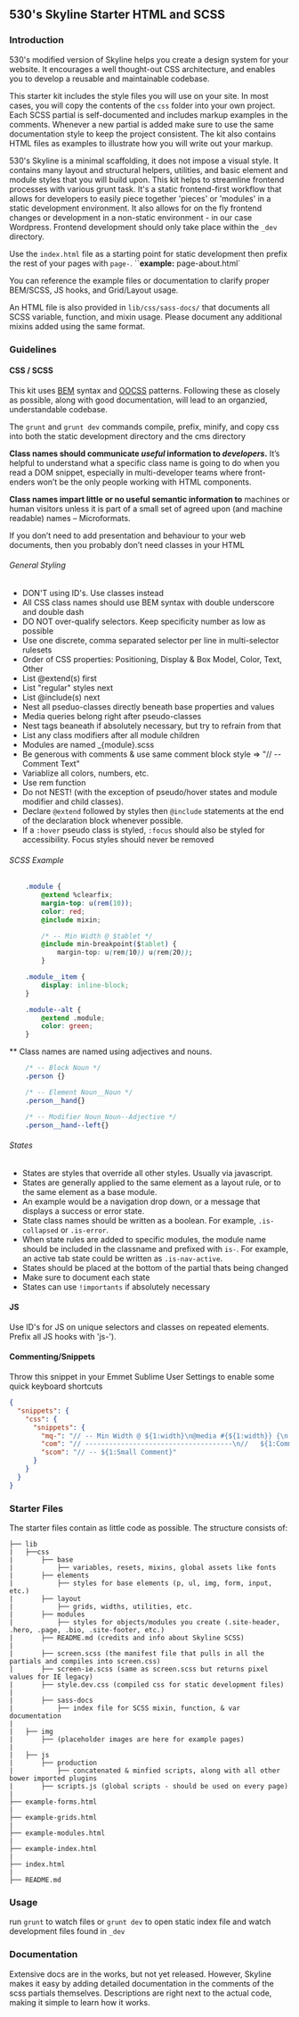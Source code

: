 ## 530's Skyline Starter HTML and SCSS


### Introduction

530's modified version of Skyline helps you create a design system for your website.  It encourages a well thought-out CSS architecture, and enables you to develop a reusable and maintainable codebase.

This starter kit includes the style files you will use on your site. In most cases, you will copy the contents of the `css` folder into your own project. Each SCSS partial is self-documented and includes markup examples in the comments. Whenever a new partial is added make sure to use the same documentation style to keep the project consistent. The kit also contains HTML files as examples to illustrate how you will write out your markup.

530's Skyline is a minimal scaffolding, it does not impose a visual style.  It contains many layout and structural helpers, utilities, and basic element and module styles that you will build upon. This kit helps to streamline frontend processes with various grunt task. It's a static frontend-first workflow that allows for developers to easily piece together 'pieces' or 'modules' in a static development environment. It also allows for on the fly frontend changes or development in a non-static environment - in our case Wordpress. Frontend development should only take place within the `_dev` directory.

Use the `index.html` file as a starting point for static development then prefix the rest of your pages with `page-`. ``**example:** page-about.html`

You can reference the example files or documentation to clarify proper BEM/SCSS, JS hooks, and Grid/Layout usage.

An HTML file is also provided in `lib/css/sass-docs/` that documents all SCSS variable, function, and mixin usage. Please document any additional mixins added using the same format.

### Guidelines

#### CSS / SCSS
This kit uses [BEM](http://bem.info/method/) syntax and [OOCSS](http://oocss.org/) patterns. Following these as closely as possible, along with good documentation, will lead to an organzied, understandable codebase.

The `grunt` and `grunt dev` commands compile, prefix, minify, and copy css into both the static development directory and the cms directory

**Class names should communicate _useful_ information to _developers_.** It’s helpful to understand what a specific class name is going to do when you read a DOM snippet, especially in multi-developer teams where front-enders won’t be the only people working with HTML components.

**Class names impart little or no useful semantic information to** machines or human visitors unless it is part of a small set of agreed upon (and machine readable) names – Microformats.

If you don’t need to add presentation and behaviour to your web documents, then you probably don’t need classes in your HTML

###### General Styling

* DON'T using ID's.  Use classes instead
* All CSS class names should use BEM syntax with double underscore and double dash
* DO NOT over-qualify selectors.  Keep specificity number as low as possible
* Use one discrete, comma separated selector per line in multi-selector rulesets
* Order of CSS properties: Positioning, Display & Box Model, Color, Text, Other
* List @extend(s) first
* List "regular" styles next
* List @include(s) next
* Nest all pseduo-classes directly beneath base properties and values
* Media queries belong right after pseudo-classes
* Nest tags beaneath if absolutely necessary, but try to refrain from that
* List any class modifiers after all module children
* Modules are named _{module}.scss
* Be generous with comments & use same comment block style => "// -- Comment Text"
* Variablize all colors, numbers, etc.
* Use rem function
* Do not NEST! (with the exception of pseudo/hover states and module modifier and child classes).
* Declare ```@extend``` followed by styles then ```@include``` statements at the end of the declaration block whenever possible.
* If a ```:hover``` pseudo class is styled, ```:focus``` should also be styled for accessibility. Focus styles should never be removed

###### SCSS Example
```css
    .module {
        @extend %clearfix;
        margin-top: u(rem(10));
        color: red;
        @include mixin;

        /* -- Min Width @ $tablet */
        @include min-breakpoint($tablet) {
            margin-top: u(rem(10)) u(rem(20));
        }

    .module__item {
        display: inline-block;
    }

    .module--alt {
        @extend .module;
        color: green;
    }
```
** Class names are named using adjectives and nouns.

```css
    /* -- Block Noun */
    .person {}

    /* -- Element Noun__Noun */
    .person__hand{}

    /* -- Modifier Noun_Noun--Adjective */
    .person__hand--left{}
```

###### States
* States are styles that override all other styles.  Usually via javascript.
* States are generally applied to the same element as a layout rule, or to the same element as a base module.
* An example would be a navigation drop down, or a message that displays a success or error state.
* State class names should be written as a boolean.  For example, ```.is-collapsed``` or ```.is-error```.
* When state rules are added to specific modules, the module name should be included in the classname and prefixed with ```is-```.  For example, an active tab state could be written as ```.is-nav-active```.
* States should be placed at the bottom of the partial thats being changed
* Make sure to document each state
* States can use `!importants` if absolutely necessary

#### JS
Use ID's for JS on unique selectors and classes on repeated elements. Prefix all JS hooks with 'js-').

#### Commenting/Snippets
Throw this snippet in your Emmet Sublime User Settings to enable some quick keyboard shortcuts
```json
{
  "snippets": {
    "css": {
      "snippets": {
        "mq-": "// -- Min Width @ ${1:width}\n@media #{${1:width}} {\n|\n}",
        "com": "// -------------------------------------\n//   ${1:Comment Name} \n// -------------------------------------",
        "scom": "// -- ${1:Small Comment}"
      }
    }
  }
}
```

### Starter Files
The starter files contain as little code as possible.  The structure consists of:

```
├── lib
| 	├──css
|  	  	├── base
|	    	├── variables, resets, mixins, global assets like fonts
|    	├── elements
|	      	├── styles for base elements (p, ul, img, form, input, etc.)
|    	├── layout
|    	    ├── grids, widths, utilities, etc.
|    	├── modules
|    	    ├── styles for objects/modules you create (.site-header, .hero, .page, .bio, .site-footer, etc.)
|    	├── README.md (credits and info about Skyline SCSS)
|
|    	├── screen.scss (the manifest file that pulls in all the partials and compiles into screen.css)
|    	├── screen-ie.scss (same as screen.scss but returns pixel values for IE legacy)
|    	├── style.dev.css (compiled css for static development files)
|
|    	├── sass-docs
|	 		├── index file for SCSS mixin, function, & var documentation
|
|	├── img
|   	├── (placeholder images are here for example pages)
|
|	├── js
|   	├── production
|			├── concatenated & minfied scripts, along with all other bower imported plugins
|		├── scripts.js (global scripts - should be used on every page)
|
├── example-forms.html
|
├── example-grids.html
|
├── example-modules.html
|
├── example-index.html
|
├── index.html
|
├── README.md

```

### Usage
run `grunt` to watch files or `grunt dev` to open static index file and watch development files found in `_dev`


### Documentation
Extensive docs are in the works, but not yet released. However, Skyline makes it easy by adding detailed documentation in the comments of the scss partials themselves. Descriptions are right next to the actual code, making it simple to learn how it works.

